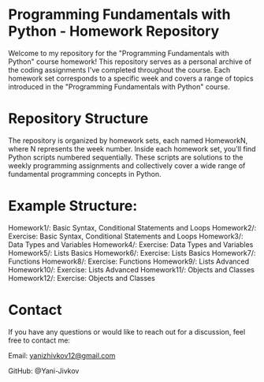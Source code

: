 # Programming Fundamentals with Python - Homework Repository

Welcome to my repository for the "Programming Fundamentals with Python" course homework! This repository serves as a personal archive of the coding assignments I've completed throughout the course. Each homework set corresponds to a specific week and covers a range of topics introduced in the "Programming Fundamentals with Python" course.

# Repository Structure

The repository is organized by homework sets, each named HomeworkN, where N represents the week number. Inside each homework set, you'll find Python scripts numbered sequentially. These scripts are solutions to the weekly programming assignments and collectively cover a wide range of fundamental programming concepts in Python.

# Example Structure:

Homework1/: Basic Syntax, Conditional Statements and Loops
Homework2/: Exercise: Basic Syntax, Conditional Statements and Loops
Homework3/: Data Types and Variables
Homework4/: Exercise: Data Types and Variables
Homework5/: Lists Basics
Homework6/: Exercise: Lists Basics
Homework7/: Functions
Homework8/: Exercise: Functions
Homework9/: Lists Advanced
Homework10/: Exercise: Lists Advanced
Homework11/: Objects and Classes
Homework12/: Exercise: Objects and Classes

# Contact

If you have any questions or would like to reach out for a discussion, feel free to contact me:

Email: yanizhivkov12@gmail.com

GitHub: @Yani-Jivkov

